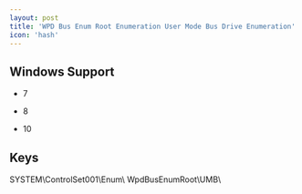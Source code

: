 ```yaml
---
layout: post
title: 'WPD Bus Enum Root Enumeration User Mode Bus Drive Enumeration'
icon: 'hash'
---
```


## Windows Support

- 7

- 8

- 10



## Keys

SYSTEM\ControlSet001\Enum\ WpdBusEnumRoot\UMB\

